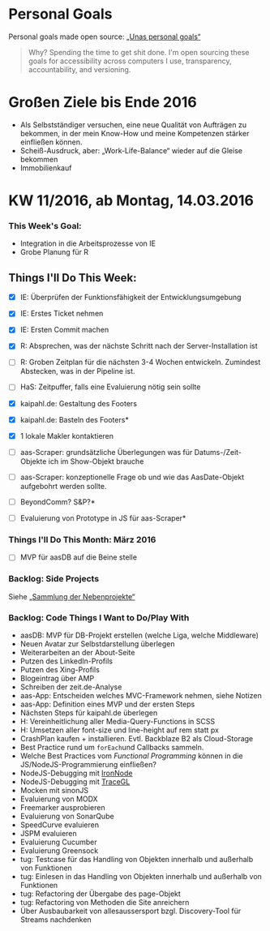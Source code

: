 Personal Goals
==============

Personal goals made open source: [„Unas personal goals“](http://una.im/personal-goals-guide/#=%81)
> Why? Spending the time to get shit done. I'm open sourcing these goals for accessibility across computers I use, transparency, accountability, and versioning.

# Großen Ziele bis Ende 2016
* Als Selbstständiger versuchen, eine neue Qualität von Aufträgen zu bekommen, in der mein Know-How und meine Kompetenzen stärker einfließen können.
* Scheiß-Ausdruck, aber: „Work-Life-Balance“ wieder auf die Gleise bekommen
* Immobilienkauf


# KW 11/2016, ab Montag, 14.03.2016


### This Week's Goal: 
* Integration in die Arbeitsprozesse von IE
* Grobe Planung für R


## Things I'll Do This Week:
- [x] IE: Überprüfen der Funktionsfähigkeit der Entwicklungsumgebung
- [x] IE: Erstes Ticket nehmen
- [x] IE: Ersten Commit machen
- [x] R: Absprechen, was der nächste Schritt nach der Server-Installation ist
- [ ] R: Groben Zeitplan für die nächsten 3-4 Wochen entwickeln. Zumindest Abstecken, was in der Pipeline ist.
- [ ] HaS: Zeitpuffer, falls eine Evaluierung nötig sein sollte
- [x] kaipahl.de: Gestaltung des Footers
- [x] kaipahl.de: Basteln des Footers*
- [x] 1 lokale Makler kontaktieren
- [ ] aas-Scraper: grundsätzliche Überlegungen was für Datums-/Zeit-Objekte ich im Show-Objekt brauche
- [ ] aas-Scraper: konzeptionelle Frage ob und wie das AasDate-Objekt aufgebohrt werden sollte.
- [ ] BeyondComm? S&P?*
- [ ] Evaluierung von Prototype in JS für aas-Scraper*



### Things I'll Do This Month: März 2016
- [ ] MVP für aasDB auf die Beine stelle


### Backlog: Side Projects
Siehe [„Sammlung der Nebenprojekte“](~/Sites/dogfood-personal-goal/recources/pet-projects.md)


### Backlog: Code Things I Want to Do/Play With
* aasDB: MVP für DB-Projekt erstellen (welche Liga, welche Middleware)
* Neuen Avatar zur Selbstdarstellung überlegen
* Weiterarbeiten an der About-Seite
* Putzen des LinkedIn-Profils
* Putzen des Xing-Profils
* Blogeintrag über AMP
* Schreiben der zeit.de-Analyse
* aas-App: Entscheiden welches MVC-Framework nehmen, siehe Notizen
* aas-App: Definition eines MVP und der ersten Steps
* Nächsten Steps für kaipahl.de überlegen
* H: Vereinheitlichung aller Media-Query-Functions in SCSS
* H: Umsetzen aller font-size und line-height auf rem statt px
* CrashPlan kaufen + installieren. Evtl. Backblaze B2 als Cloud-Storage
* Best Practice rund um `forEach`und Callbacks sammeln.
* Welche Best Practices vom _Functional Programming_ können in die JS/NodeJS-Programmierung einfließen?
* NodeJS-Debugging mit [IronNode](http://s-a.github.io/iron-node/)
* NodeJS-Debugging mit [TraceGL](https://github.com/traceglMPL/tracegl)
* Mocken mit sinonJS
* Evaluierung von MODX
* Freemarker ausprobieren
* Evaluierung von SonarQube
* SpeedCurve evaluieren
* JSPM evaluieren
* Evaluierung Cucumber
* Evaluierung Greensock
* tug: Testcase für das Handling von Objekten innerhalb und außerhalb von Funktionen
* tug: Einlesen in das Handling von Objekten innerhalb und außerhalb von Funktionen
* tug: Refactoring der Übergabe des page-Objekt
* tug: Refactoring von Methoden die Site anreichern
* Über Ausbaubarkeit von allesaussersport bzgl. Discovery-Tool für Streams nachdenken


